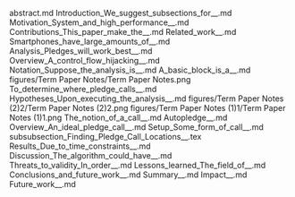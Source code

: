 abstract.md
Introduction_We_suggest_subsections_for__.md
Motivation_System_and_high_performance__.md
Contributions_This_paper_make_the__.md
Related_work__.md
Smartphones_have_large_amounts_of__.md
Analysis_Pledges_will_work_best__.md
Overview_A_control_flow_hijacking__.md
Notation_Suppose_the_analysis_is__.md
A_basic_block_is_a__.md
figures/Term Paper Notes/Term Paper Notes.png
To_determine_where_pledge_calls__.md
Hypotheses_Upon_executing_the_analysis__.md
figures/Term Paper Notes (2)2/Term Paper Notes (2)2.png
figures/Term Paper Notes (1)1/Term Paper Notes (1)1.png
The_notion_of_a_call__.md
Autopledge__.md
Overview_An_ideal_pledge_call__.md
Setup_Some_form_of_call__.md
subsubsection_Finding_Pledge_Call_Locations__.tex
Results_Due_to_time_constraints__.md
Discussion_The_algorithm_could_have__.md
Threats_to_validity_In_order__.md
Lessons_learned_The_field_of__.md
Conclusions_and_future_work__.md
Summary__.md
Impact__.md
Future_work__.md

